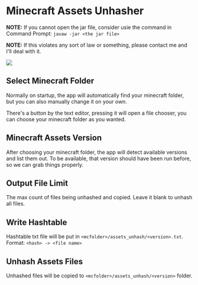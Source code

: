 # Minecraft Assets Unhasher

**NOTE:** If you cannot open the jar file, consider usie the command in Command Prompt: `javaw -jar <the jar file>`

**NOTE:** If this violates any sort of law or something, please contact me and I'll deal with it.

![](https://i.imgur.com/ZUPx9aYm.png)

## Select Minecraft Folder

Normally on startup, the app will automatically find your minecraft folder, but you can also manually change it on your own.

There's a button by the text editor, pressing it will open a file chooser, you can choose your minecraft folder as you wanted.

## Minecraft Assets Version

After choosing your minecraft folder, the app will detect available versions and list them out. To be available, that version should have been run before, so we can grab things properly.

## Output File Limit

The max count of files being unhashed and copied. Leave it blank to unhash all files.

## Write Hashtable

Hashtable txt file will be put in `<mcfolder>/assets_unhash/<version>.txt`. Format: `<hash> -> <file name>`

## Unhash Assets Files

Unhashed files will be copied to `<mcfolder>/assets_unhash/<version>` folder.
